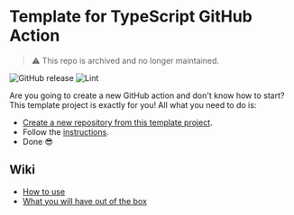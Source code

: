 # Template for TypeScript GitHub Action

> :warning: This repo is archived and no longer maintained.

![GitHub release](https://img.shields.io/github/v/release/fabasoad/typescript-action?include_prereleases)
![Lint](https://github.com/fabasoad/typescript-action/workflows/Lint/badge.svg)

Are you going to create a new GitHub action and don't know how to start? This template project is exactly for you! All what you need to do is:

- [Create a new repository from this template project](https://docs.github.com/en/github/creating-cloning-and-archiving-repositories/creating-a-repository-from-a-template).
- Follow the [instructions](https://github.com/fabasoad/typescript-action/wiki/How-to-use).
- Done :sunglasses:

## Wiki

- [How to use](https://github.com/fabasoad/typescript-action/wiki/How-to-use)
- [What you will have out of the box](https://github.com/fabasoad/typescript-action/wiki/What-you-will-have-out-of-the-box)
